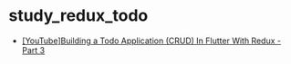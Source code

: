 # study_redux_todo

- [\[YouTube\]Building a Todo Application (CRUD) In Flutter With Redux - Part 3](https://www.youtube.com/watch?v=Wj216eSBBWs)